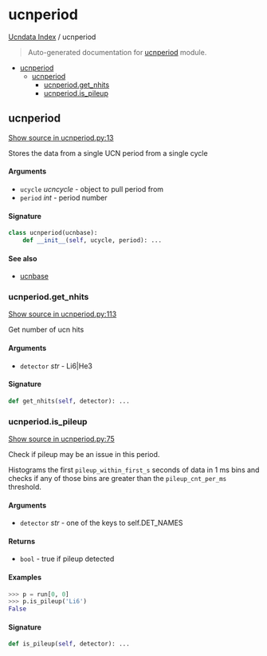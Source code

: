 # ucnperiod

[Ucndata Index](./README.md#ucndata-index) / ucnperiod

> Auto-generated documentation for [ucnperiod](../../ucnperiod.py) module.

- [ucnperiod](#ucnperiod)
  - [ucnperiod](#ucnperiod-1)
    - [ucnperiod.get_nhits](#ucnperiodget_nhits)
    - [ucnperiod.is_pileup](#ucnperiodis_pileup)

## ucnperiod

[Show source in ucnperiod.py:13](../../ucnperiod.py#L13)

Stores the data from a single UCN period from a single cycle

#### Arguments

- `ucycle` *ucncycle* - object to pull period from
- `period` *int* - period number

#### Signature

```python
class ucnperiod(ucnbase):
    def __init__(self, ucycle, period): ...
```

#### See also

- [ucnbase](./ucnbase.md#ucnbase)

### ucnperiod.get_nhits

[Show source in ucnperiod.py:113](../../ucnperiod.py#L113)

Get number of ucn hits

#### Arguments

- `detector` *str* - Li6|He3

#### Signature

```python
def get_nhits(self, detector): ...
```

### ucnperiod.is_pileup

[Show source in ucnperiod.py:75](../../ucnperiod.py#L75)

Check if pileup may be an issue in this period.

Histograms the first `pileup_within_first_s` seconds of data in 1 ms bins and checks if any of those bins are greater than the `pileup_cnt_per_ms` threshold.

#### Arguments

- `detector` *str* - one of the keys to self.DET_NAMES

#### Returns

- `bool` - true if pileup detected

#### Examples

```python
>>> p = run[0, 0]
>>> p.is_pileup('Li6')
False
```

#### Signature

```python
def is_pileup(self, detector): ...
```